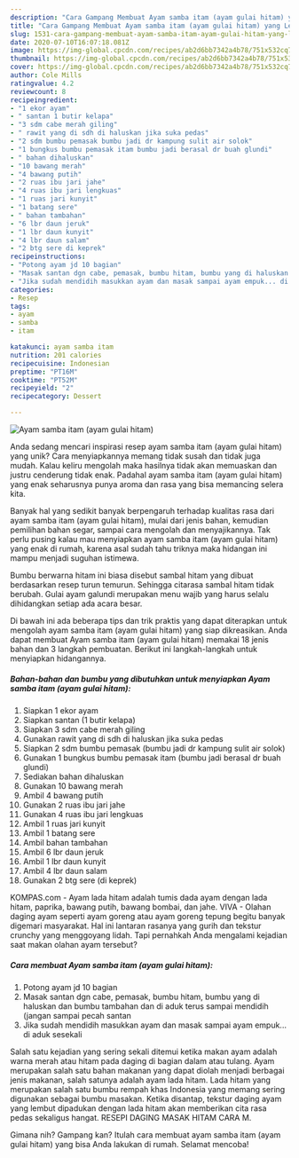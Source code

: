 ```yaml
---
description: "Cara Gampang Membuat Ayam samba itam (ayam gulai hitam) yang Lezat"
title: "Cara Gampang Membuat Ayam samba itam (ayam gulai hitam) yang Lezat"
slug: 1531-cara-gampang-membuat-ayam-samba-itam-ayam-gulai-hitam-yang-lezat
date: 2020-07-10T16:07:18.081Z
image: https://img-global.cpcdn.com/recipes/ab2d6bb7342a4b78/751x532cq70/ayam-samba-itam-ayam-gulai-hitam-foto-resep-utama.jpg
thumbnail: https://img-global.cpcdn.com/recipes/ab2d6bb7342a4b78/751x532cq70/ayam-samba-itam-ayam-gulai-hitam-foto-resep-utama.jpg
cover: https://img-global.cpcdn.com/recipes/ab2d6bb7342a4b78/751x532cq70/ayam-samba-itam-ayam-gulai-hitam-foto-resep-utama.jpg
author: Cole Mills
ratingvalue: 4.2
reviewcount: 8
recipeingredient:
- "1 ekor ayam"
- " santan 1 butir kelapa"
- "3 sdm cabe merah giling"
- " rawit yang di sdh di haluskan jika suka pedas"
- "2 sdm bumbu pemasak bumbu jadi dr kampung sulit air solok"
- "1 bungkus bumbu pemasak itam bumbu jadi berasal dr buah glundi"
- " bahan dihaluskan"
- "10 bawang merah"
- "4 bawang putih"
- "2 ruas ibu jari jahe"
- "4 ruas ibu jari lengkuas"
- "1 ruas jari kunyit"
- "1 batang sere"
- " bahan tambahan"
- "6 lbr daun jeruk"
- "1 lbr daun kunyit"
- "4 lbr daun salam"
- "2 btg sere di keprek"
recipeinstructions:
- "Potong ayam jd 10 bagian"
- "Masak santan dgn cabe, pemasak, bumbu hitam, bumbu yang di haluskan dan bumbu tambahan dan di aduk terus sampai mendidih (jangan sampai pecah santan"
- "Jika sudah mendidih masukkan ayam dan masak sampai ayam empuk... di aduk sesekali"
categories:
- Resep
tags:
- ayam
- samba
- itam

katakunci: ayam samba itam 
nutrition: 201 calories
recipecuisine: Indonesian
preptime: "PT16M"
cooktime: "PT52M"
recipeyield: "2"
recipecategory: Dessert

---
```



![Ayam samba itam (ayam gulai hitam)](https://img-global.cpcdn.com/recipes/ab2d6bb7342a4b78/751x532cq70/ayam-samba-itam-ayam-gulai-hitam-foto-resep-utama.jpg)

Anda sedang mencari inspirasi resep ayam samba itam (ayam gulai hitam) yang unik? Cara menyiapkannya memang tidak susah dan tidak juga mudah. Kalau keliru mengolah maka hasilnya tidak akan memuaskan dan justru cenderung tidak enak. Padahal ayam samba itam (ayam gulai hitam) yang enak seharusnya punya aroma dan rasa yang bisa memancing selera kita.

Banyak hal yang sedikit banyak berpengaruh terhadap kualitas rasa dari ayam samba itam (ayam gulai hitam), mulai dari jenis bahan, kemudian pemilihan bahan segar, sampai cara mengolah dan menyajikannya. Tak perlu pusing kalau mau menyiapkan ayam samba itam (ayam gulai hitam) yang enak di rumah, karena asal sudah tahu triknya maka hidangan ini mampu menjadi suguhan istimewa.

Bumbu berwarna hitam ini biasa disebut sambal hitam yang dibuat berdasarkan resep turun temurun. Sehingga citarasa sambal hitam tidak berubah. Gulai ayam galundi merupakan menu wajib yang harus selalu dihidangkan setiap ada acara besar.


Di bawah ini ada beberapa tips dan trik praktis yang dapat diterapkan untuk mengolah ayam samba itam (ayam gulai hitam) yang siap dikreasikan. Anda dapat membuat Ayam samba itam (ayam gulai hitam) memakai 18 jenis bahan dan 3 langkah pembuatan. Berikut ini langkah-langkah untuk menyiapkan hidangannya.

<!--inarticleads1-->

##### Bahan-bahan dan bumbu yang dibutuhkan untuk menyiapkan Ayam samba itam (ayam gulai hitam):

1. Siapkan 1 ekor ayam
1. Siapkan  santan (1 butir kelapa)
1. Siapkan 3 sdm cabe merah giling
1. Gunakan  rawit yang di sdh di haluskan jika suka pedas
1. Siapkan 2 sdm bumbu pemasak (bumbu jadi dr kampung sulit air solok)
1. Gunakan 1 bungkus bumbu pemasak itam (bumbu jadi berasal dr buah glundi)
1. Sediakan  bahan dihaluskan
1. Gunakan 10 bawang merah
1. Ambil 4 bawang putih
1. Gunakan 2 ruas ibu jari jahe
1. Gunakan 4 ruas ibu jari lengkuas
1. Ambil 1 ruas jari kunyit
1. Ambil 1 batang sere
1. Ambil  bahan tambahan
1. Ambil 6 lbr daun jeruk
1. Ambil 1 lbr daun kunyit
1. Ambil 4 lbr daun salam
1. Gunakan 2 btg sere (di keprek)


KOMPAS.com - Ayam lada hitam adalah tumis dada ayam dengan lada hitam, paprika, bawang putih, bawang bombai, dan jahe. VIVA - Olahan daging ayam seperti ayam goreng atau ayam goreng tepung begitu banyak digemari masyarakat. Hal ini lantaran rasanya yang gurih dan tekstur crunchy yang menggoyang lidah. Tapi pernahkah Anda mengalami kejadian saat makan olahan ayam tersebut? 

<!--inarticleads2-->

##### Cara membuat Ayam samba itam (ayam gulai hitam):

1. Potong ayam jd 10 bagian
1. Masak santan dgn cabe, pemasak, bumbu hitam, bumbu yang di haluskan dan bumbu tambahan dan di aduk terus sampai mendidih (jangan sampai pecah santan
1. Jika sudah mendidih masukkan ayam dan masak sampai ayam empuk... di aduk sesekali


Salah satu kejadian yang sering sekali ditemui ketika makan ayam adalah warna merah atau hitam pada daging di bagian dalam atau tulang. Ayam merupakan salah satu bahan makanan yang dapat diolah menjadi berbagai jenis makanan, salah satunya adalah ayam lada hitam. Lada hitam yang merupakan salah satu bumbu rempah khas Indonesia yang memang sering digunakan sebagai bumbu masakan. Ketika disantap, tekstur daging ayam yang lembut dipadukan dengan lada hitam akan memberikan cita rasa pedas sekaligus hangat. RESEPI DAGING MASAK HITAM CARA M. 

Gimana nih? Gampang kan? Itulah cara membuat ayam samba itam (ayam gulai hitam) yang bisa Anda lakukan di rumah. Selamat mencoba!
